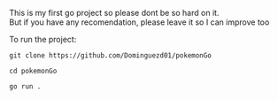 This is my first go project so please dont be so hard on it.<br>
But if you have any recomendation, please leave it so I can improve too

To run the project:

```
git clone https://github.com/Dominguezd01/pokemonGo
```
```
cd pokemonGo
```
```
go run .
```
